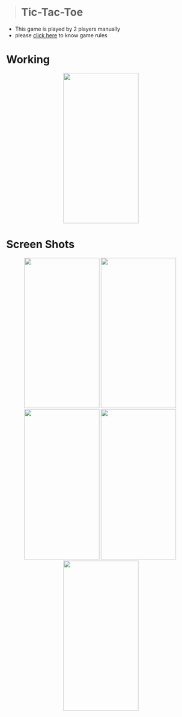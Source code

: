 ># Tic-Tac-Toe
* This game is played by 2 players manually
* please [click here](https://www.wikihow.com/Play-Tic-Tac-Toe) to know game rules
# Working
<div align="center">
<img src="https://user-images.githubusercontent.com/82777393/196002518-6012d88c-4db3-4128-b98b-6f007c753a13.gif" width="200" height="400"/>
</div>

# Screen Shots
<div align="center">
<img src="https://user-images.githubusercontent.com/82777393/196000693-75530f3a-609b-4e95-8015-5b81bd688445.jpg" width="200" height="400" />&nbsp;<img src="https://user-images.githubusercontent.com/82777393/196000725-47f197a6-5b43-459a-b4cb-e392ce909962.jpg" width="200" height="400" />&nbsp;<img src="https://user-images.githubusercontent.com/82777393/196000745-49cd66ce-f5ce-47e5-a511-bbb55b656dd0.jpg" width="200" height="400" />&nbsp;<img src="https://user-images.githubusercontent.com/82777393/196000752-751373e0-b7d4-4554-a92b-527be26caba2.jpg" width="200" height="400" />&nbsp;<img src="https://user-images.githubusercontent.com/82777393/196000764-1fdfb358-12a2-4882-bc7e-4d06c04e843c.jpg" width="200" height="400" />
</div>

